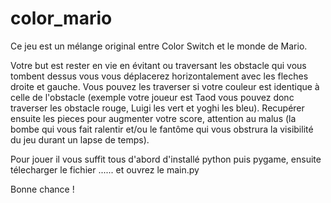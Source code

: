 # color_mario

Ce jeu est un mélange original entre Color Switch et le monde de Mario.

Votre but est rester en vie en évitant ou traversant les obstacle qui vous tombent dessus vous vous déplacerez horizontalement avec les fleches droite et gauche.
Vous pouvez les traverser si votre couleur est identique à celle de l'obstacle (exemple votre joueur est Taod vous pouvez donc traverser les obstacle rouge, Luigi les vert et yoghi les bleu). Recupérer ensuite les pieces pour augmenter votre score, attention au malus (la bombe qui vous fait ralentir et/ou le fantôme qui vous obstrura la visibilité du jeu durant un lapse de temps).



Pour jouer il vous suffit tous d'abord d'installé python puis pygame, ensuite télecharger le fichier ...... et ouvrez le main.py 

Bonne chance !
